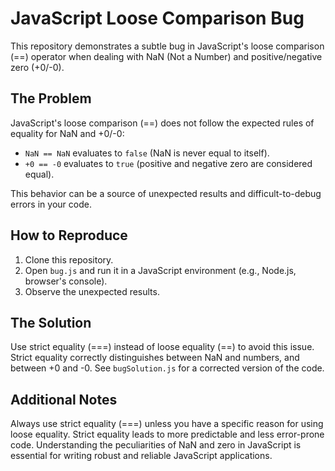 # JavaScript Loose Comparison Bug
This repository demonstrates a subtle bug in JavaScript's loose comparison (==) operator when dealing with NaN (Not a Number) and positive/negative zero (+0/-0).

## The Problem
JavaScript's loose comparison (==) does not follow the expected rules of equality for NaN and +0/-0:

* `NaN == NaN` evaluates to `false` (NaN is never equal to itself).
* `+0 == -0` evaluates to `true` (positive and negative zero are considered equal).

This behavior can be a source of unexpected results and difficult-to-debug errors in your code.

## How to Reproduce
1. Clone this repository.
2. Open `bug.js` and run it in a JavaScript environment (e.g., Node.js, browser's console).
3. Observe the unexpected results.

## The Solution
Use strict equality (===) instead of loose equality (==) to avoid this issue.  Strict equality correctly distinguishes between NaN and numbers, and between +0 and -0.  See `bugSolution.js` for a corrected version of the code.

## Additional Notes
Always use strict equality (===) unless you have a specific reason for using loose equality.  Strict equality leads to more predictable and less error-prone code.  Understanding the peculiarities of NaN and zero in JavaScript is essential for writing robust and reliable JavaScript applications.